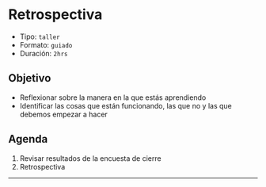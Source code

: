 # Retrospectiva
- Tipo: `taller`
- Formato: `guiado`
- Duración: `2hrs`

## Objetivo

- Reflexionar sobre la manera en la que estás aprendiendo
- Identificar las cosas que están funcionando, las que no y las que debemos
empezar a hacer

## Agenda

1. Revisar resultados de la encuesta de cierre
2. Retrospectiva

***

